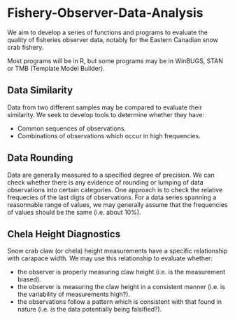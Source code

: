# Fishery-Observer-Data-Analysis

We aim to develop a series of functions and programs to evaluate the quality of fisheries observer data, notably for the Eastern Canadian snow crab fishery.

Most programs will be in R, but some programs may be in WinBUGS, STAN or TMB (Template Model Builder). 

## Data Similarity

Data from two different samples may be compared to evaluate their similarity. We seek to develop tools to determine whether they have:

- Common sequences of observations.
- Combinations of observations which occur in high frequencies. 

## Data Rounding

Data are generally measured to a specified degree of precision. We can check whether there is any evidence of rounding or lumping of data observations into certain categories. One approach is to check the relative frequecies of the last digts of observations. For a data series spanning a reasonnable range of values, we may generally assume that the frequencies of values should be the same (i.e. about 10%). 

## Chela Height Diagnostics

Snow crab claw (or chela) height measurements have a specific relationship with carapace width. We may use this relationship to evaluate whether:

- the observer is properly measuring claw height (i.e. is the measurement biased).
- the observer is measuring the claw height in a consistent manner (i.e. is the variability of measurements high?).
- the observations follow a pattern which is consistent with that found in nature (i.e. is the data potentially being falsified?).
